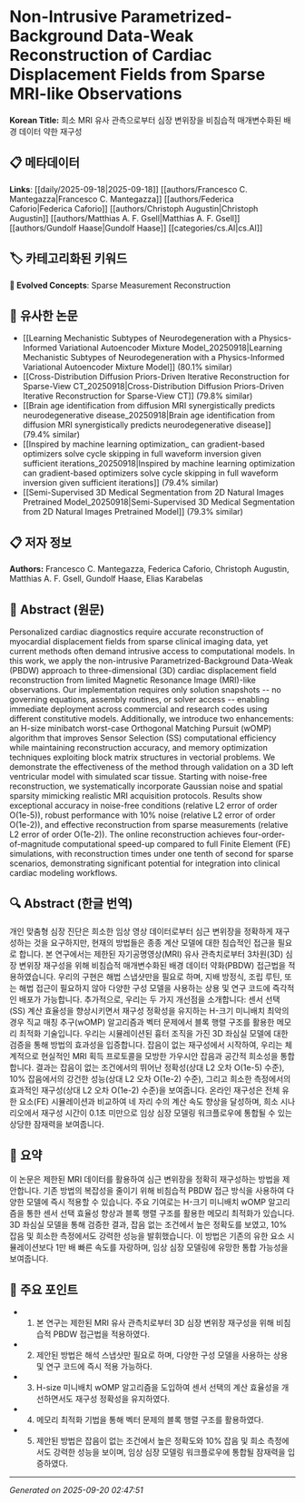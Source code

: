 # Non-Intrusive Parametrized-Background Data-Weak Reconstruction of Cardiac Displacement Fields from Sparse MRI-like Observations

**Korean Title:** 희소 MRI 유사 관측으로부터 심장 변위장을 비침습적 매개변수화된 배경 데이터 약한 재구성

## 📋 메타데이터

**Links**: [[daily/2025-09-18|2025-09-18]] [[authors/Francesco C. Mantegazza|Francesco C. Mantegazza]] [[authors/Federica Caforio|Federica Caforio]] [[authors/Christoph Augustin|Christoph Augustin]] [[authors/Matthias A. F. Gsell|Matthias A. F. Gsell]] [[authors/Gundolf Haase|Gundolf Haase]] [[categories/cs.AI|cs.AI]]

## 🏷️ 카테고리화된 키워드
**🚀 Evolved Concepts**: Sparse Measurement Reconstruction

## 🔗 유사한 논문
- [[Learning Mechanistic Subtypes of Neurodegeneration with a Physics-Informed Variational Autoencoder Mixture Model_20250918|Learning Mechanistic Subtypes of Neurodegeneration with a Physics-Informed Variational Autoencoder Mixture Model]] (80.1% similar)
- [[Cross-Distribution Diffusion Priors-Driven Iterative Reconstruction for Sparse-View CT_20250918|Cross-Distribution Diffusion Priors-Driven Iterative Reconstruction for Sparse-View CT]] (79.8% similar)
- [[Brain age identification from diffusion MRI synergistically predicts neurodegenerative disease_20250918|Brain age identification from diffusion MRI synergistically predicts neurodegenerative disease]] (79.4% similar)
- [[Inspired by machine learning optimization_ can gradient-based optimizers solve cycle skipping in full waveform inversion given sufficient iterations_20250918|Inspired by machine learning optimization can gradient-based optimizers solve cycle skipping in full waveform inversion given sufficient iterations]] (79.4% similar)
- [[Semi-Supervised 3D Medical Segmentation from 2D Natural Images Pretrained Model_20250918|Semi-Supervised 3D Medical Segmentation from 2D Natural Images Pretrained Model]] (79.3% similar)

## 📋 저자 정보

**Authors:** Francesco C. Mantegazza, Federica Caforio, Christoph Augustin, Matthias A. F. Gsell, Gundolf Haase, Elias Karabelas

## 📄 Abstract (원문)

Personalized cardiac diagnostics require accurate reconstruction of
myocardial displacement fields from sparse clinical imaging data, yet current
methods often demand intrusive access to computational models. In this work, we
apply the non-intrusive Parametrized-Background Data-Weak (PBDW) approach to
three-dimensional (3D) cardiac displacement field reconstruction from limited
Magnetic Resonance Image (MRI)-like observations. Our implementation requires
only solution snapshots -- no governing equations, assembly routines, or solver
access -- enabling immediate deployment across commercial and research codes
using different constitutive models. Additionally, we introduce two
enhancements: an H-size minibatch worst-case Orthogonal Matching Pursuit (wOMP)
algorithm that improves Sensor Selection (SS) computational efficiency while
maintaining reconstruction accuracy, and memory optimization techniques
exploiting block matrix structures in vectorial problems. We demonstrate the
effectiveness of the method through validation on a 3D left ventricular model
with simulated scar tissue. Starting with noise-free reconstruction, we
systematically incorporate Gaussian noise and spatial sparsity mimicking
realistic MRI acquisition protocols. Results show exceptional accuracy in
noise-free conditions (relative L2 error of order O(1e-5)), robust performance
with 10% noise (relative L2 error of order O(1e-2)), and effective
reconstruction from sparse measurements (relative L2 error of order O(1e-2)).
The online reconstruction achieves four-order-of-magnitude computational
speed-up compared to full Finite Element (FE) simulations, with reconstruction
times under one tenth of second for sparse scenarios, demonstrating significant
potential for integration into clinical cardiac modeling workflows.

## 🔍 Abstract (한글 번역)

개인 맞춤형 심장 진단은 희소한 임상 영상 데이터로부터 심근 변위장을 정확하게 재구성하는 것을 요구하지만, 현재의 방법들은 종종 계산 모델에 대한 침습적인 접근을 필요로 합니다. 본 연구에서는 제한된 자기공명영상(MRI) 유사 관측치로부터 3차원(3D) 심장 변위장 재구성을 위해 비침습적 매개변수화된 배경 데이터 약화(PBDW) 접근법을 적용하였습니다. 우리의 구현은 해법 스냅샷만을 필요로 하며, 지배 방정식, 조립 루틴, 또는 해법 접근이 필요하지 않아 다양한 구성 모델을 사용하는 상용 및 연구 코드에 즉각적인 배포가 가능합니다. 추가적으로, 우리는 두 가지 개선점을 소개합니다: 센서 선택(SS) 계산 효율성을 향상시키면서 재구성 정확성을 유지하는 H-크기 미니배치 최악의 경우 직교 매칭 추구(wOMP) 알고리즘과 벡터 문제에서 블록 행렬 구조를 활용한 메모리 최적화 기술입니다. 우리는 시뮬레이션된 흉터 조직을 가진 3D 좌심실 모델에 대한 검증을 통해 방법의 효과성을 입증합니다. 잡음이 없는 재구성에서 시작하여, 우리는 체계적으로 현실적인 MRI 획득 프로토콜을 모방한 가우시안 잡음과 공간적 희소성을 통합합니다. 결과는 잡음이 없는 조건에서의 뛰어난 정확성(상대 L2 오차 O(1e-5) 수준), 10% 잡음에서의 강건한 성능(상대 L2 오차 O(1e-2) 수준), 그리고 희소한 측정에서의 효과적인 재구성(상대 L2 오차 O(1e-2) 수준)을 보여줍니다. 온라인 재구성은 전체 유한 요소(FE) 시뮬레이션과 비교하여 네 자리 수의 계산 속도 향상을 달성하며, 희소 시나리오에서 재구성 시간이 0.1초 미만으로 임상 심장 모델링 워크플로우에 통합될 수 있는 상당한 잠재력을 보여줍니다.

## 📝 요약

이 논문은 제한된 MRI 데이터를 활용하여 심근 변위장을 정확히 재구성하는 방법을 제안합니다. 기존 방법의 복잡성을 줄이기 위해 비침습적 PBDW 접근 방식을 사용하여 다양한 모델에 즉시 적용할 수 있습니다. 주요 기여로는 H-크기 미니배치 wOMP 알고리즘을 통한 센서 선택 효율성 향상과 블록 행렬 구조를 활용한 메모리 최적화가 있습니다. 3D 좌심실 모델을 통해 검증한 결과, 잡음 없는 조건에서 높은 정확도를 보였고, 10% 잡음 및 희소한 측정에서도 강력한 성능을 발휘했습니다. 이 방법은 기존의 유한 요소 시뮬레이션보다 1만 배 빠른 속도를 자랑하며, 임상 심장 모델링에 유망한 통합 가능성을 보여줍니다.

## 🎯 주요 포인트

- 1. 본 연구는 제한된 MRI 유사 관측치로부터 3D 심장 변위장 재구성을 위해 비침습적 PBDW 접근법을 적용하였다.

- 2. 제안된 방법은 해석 스냅샷만 필요로 하며, 다양한 구성 모델을 사용하는 상용 및 연구 코드에 즉시 적용 가능하다.

- 3. H-size 미니배치 wOMP 알고리즘을 도입하여 센서 선택의 계산 효율성을 개선하면서도 재구성 정확성을 유지하였다.

- 4. 메모리 최적화 기법을 통해 벡터 문제의 블록 행렬 구조를 활용하였다.

- 5. 제안된 방법은 잡음이 없는 조건에서 높은 정확도와 10% 잡음 및 희소 측정에서도 강력한 성능을 보이며, 임상 심장 모델링 워크플로우에 통합될 잠재력을 입증하였다.

---

*Generated on 2025-09-20 02:47:51*